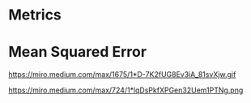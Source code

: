 # Metrics


# Mean Squared Error

https://miro.medium.com/max/1675/1*D-7K2fUG8Ev3iA_81svXjw.gif

https://miro.medium.com/max/724/1*lqDsPkfXPGen32Uem1PTNg.png
